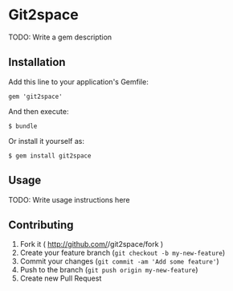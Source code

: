 # Git2space

TODO: Write a gem description

## Installation

Add this line to your application's Gemfile:

    gem 'git2space'

And then execute:

    $ bundle

Or install it yourself as:

    $ gem install git2space

## Usage

TODO: Write usage instructions here

## Contributing

1. Fork it ( http://github.com/<my-github-username>/git2space/fork )
2. Create your feature branch (`git checkout -b my-new-feature`)
3. Commit your changes (`git commit -am 'Add some feature'`)
4. Push to the branch (`git push origin my-new-feature`)
5. Create new Pull Request
